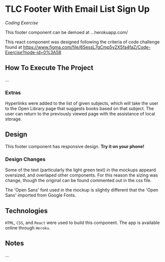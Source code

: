 # TLC Footer With Email List Sign Up

_Coding Exercise_

This footer component can be demoed at ...herokuapp.com/

This react component was designed following the criteria of code challenge found at https://www.figma.com/file/6SessL7gCmp5y2X5fa4faZ/Code-Exercise?node-id=0%3A58

## How To Execute The Project
...

### Extras
Hyperlinks were added to the list of given subjects, which will take the user to the Open Library page that suggests books based on that subject. The user can return to the previously viewed page with the assistance of local storage.

## Design
This footer component has responsive design. **Try it on your phone!**

### Design Changes
Some of the text (particularly the light green text) in the mockups appeard oversized, and overlaped other components. For this reason the sizing was change, though the original can be found commented out in the css file.

The 'Open Sans' font used in the mockup is slightly different that the 'Open Sans' imported from Google Fonts.

## Technologies

`HTML`, `CSS`, and `React` were used to build this component. The app is available online through `Heroku`.

## Notes

...
